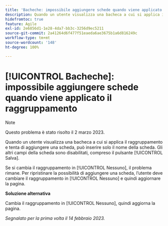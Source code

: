 ```yaml
---
title: 'Bacheche: impossibile aggiungere schede quando viene applicato il raggruppamento'
description: Quando un utente visualizza una bacheca a cui si applica il raggruppamento e tenta di aggiungere una scheda, può inserire solo il nome della scheda. Gli altri campi della scheda sono disabilitati, compreso il pulsante Salva.
hidefromtoc: true
feature: Agile
exl-id: 2e6856d1-1e28-4da7-bb3c-3256d9ec5211
source-git-commit: 2a41264d6f477f51eaeda6ae3675b1a6d816249c
workflow-type: tm+mt
source-wordcount: '148'
ht-degree: 100%

---
```


# [!UICONTROL Bacheche]: impossibile aggiungere schede quando viene applicato il raggruppamento

>[!NOTE]
>
>Questo problema è stato risolto il 2 marzo 2023.

Quando un utente visualizza una bacheca a cui si applica il raggruppamento e tenta di aggiungere una scheda, può inserire solo il nome della scheda. Gli altri campi della scheda sono disabilitati, compreso il pulsante [!UICONTROL Salva].

Se si cambia il raggruppamento in [!UICONTROL Nessuno], il problema rimane. Per ripristinare la possibilità di aggiungere una scheda, l’utente deve cambiare il raggruppamento in [!UICONTROL Nessuno] e quindi aggiornare la pagina.

**Soluzione alternativa**

Cambia il raggruppamento in [!UICONTROL Nessuno], quindi aggiorna la pagina.

_Segnalato per la prima volta il 14 febbraio 2023._
